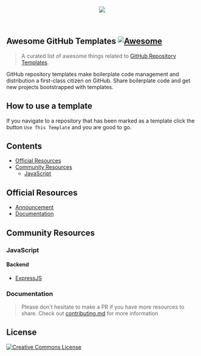 <p align="center">
  <br>
    <img src="https://image.ibb.co/cZ1q5f/awesome.jpg" />
  <br>
  <br>
  <br>
</p>

## Awesome GitHub Templates [![Awesome](https://cdn.rawgit.com/sindresorhus/awesome/d7305f38d29fed78fa85652e3a63e154dd8e8829/media/badge.svg)](https://github.com/sindresorhus/awesome)

> A curated list of awesome things related to [GitHub Repository Templates](https://github.blog/2019-06-06-generate-new-repositories-with-repository-templates/).

GitHub repository templates make boilerplate code management and distribution a first-class citizen on GitHub. Share boilerplate code and get new projects bootstrapped with templates.

## How to use a template

If you navigate to a repository that has been marked as a template click the button `Use This Template` and you are good to go.

## Contents

- [Official Resources](#official-resources)
- [Community Resources](#community-resources)
  - [JavaScript](#javascript)

## Official Resources

- [Announcement](https://github.blog/2019-06-06-generate-new-repositories-with-repository-templates/)
- [Documentation](https://help.github.com/en/articles/creating-a-template-repository)

## Community Resources

### JavaScript

#### Backend

- [ExpressJS](https://github.com/MichaelE1/express-template)

### Documentation

> Please don't hesitate to make a PR if you have more resources to share. Check out [contributing.md](contributing.md) for more information

## License

[![Creative Commons License](http://mirrors.creativecommons.org/presskit/buttons/88x31/svg/cc-zero.svg)](https://creativecommons.org/publicdomain/zero/1.0/)
